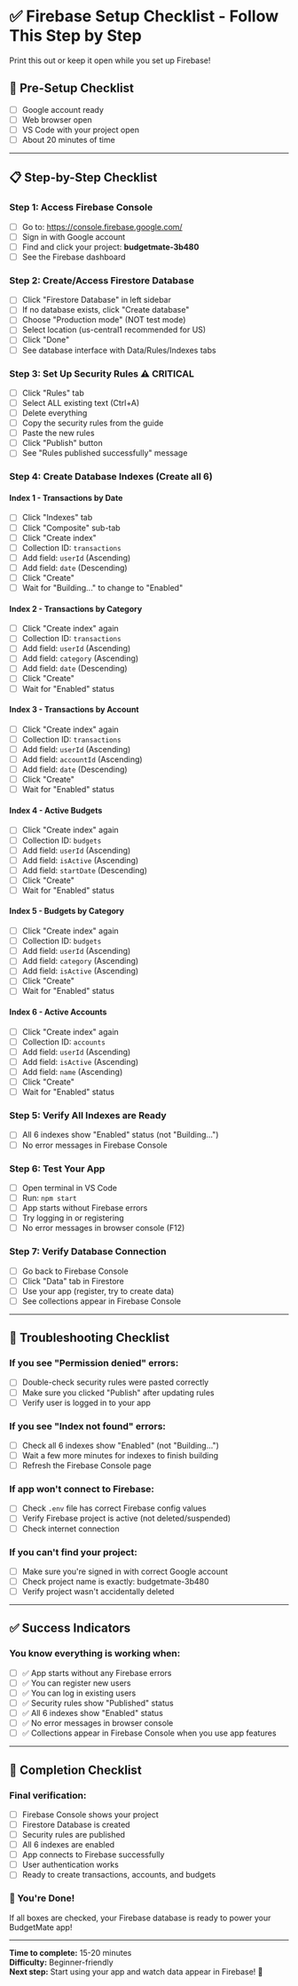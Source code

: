 # ✅ Firebase Setup Checklist - Follow This Step by Step

Print this out or keep it open while you set up Firebase!

## 🎯 Pre-Setup Checklist

- [ ] Google account ready
- [ ] Web browser open
- [ ] VS Code with your project open
- [ ] About 20 minutes of time

---

## 📋 Step-by-Step Checklist

### Step 1: Access Firebase Console

- [ ] Go to: https://console.firebase.google.com/
- [ ] Sign in with Google account
- [ ] Find and click your project: **budgetmate-3b480**
- [ ] See the Firebase dashboard

### Step 2: Create/Access Firestore Database

- [ ] Click "Firestore Database" in left sidebar
- [ ] If no database exists, click "Create database"
- [ ] Choose "Production mode" (NOT test mode)
- [ ] Select location (us-central1 recommended for US)
- [ ] Click "Done"
- [ ] See database interface with Data/Rules/Indexes tabs

### Step 3: Set Up Security Rules ⚠️ CRITICAL

- [ ] Click "Rules" tab
- [ ] Select ALL existing text (Ctrl+A)
- [ ] Delete everything
- [ ] Copy the security rules from the guide
- [ ] Paste the new rules
- [ ] Click "Publish" button
- [ ] See "Rules published successfully" message

### Step 4: Create Database Indexes (Create all 6)

#### Index 1 - Transactions by Date

- [ ] Click "Indexes" tab
- [ ] Click "Composite" sub-tab
- [ ] Click "Create index"
- [ ] Collection ID: `transactions`
- [ ] Add field: `userId` (Ascending)
- [ ] Add field: `date` (Descending)
- [ ] Click "Create"
- [ ] Wait for "Building..." to change to "Enabled"

#### Index 2 - Transactions by Category

- [ ] Click "Create index" again
- [ ] Collection ID: `transactions`
- [ ] Add field: `userId` (Ascending)
- [ ] Add field: `category` (Ascending)
- [ ] Add field: `date` (Descending)
- [ ] Click "Create"
- [ ] Wait for "Enabled" status

#### Index 3 - Transactions by Account

- [ ] Click "Create index" again
- [ ] Collection ID: `transactions`
- [ ] Add field: `userId` (Ascending)
- [ ] Add field: `accountId` (Ascending)
- [ ] Add field: `date` (Descending)
- [ ] Click "Create"
- [ ] Wait for "Enabled" status

#### Index 4 - Active Budgets

- [ ] Click "Create index" again
- [ ] Collection ID: `budgets`
- [ ] Add field: `userId` (Ascending)
- [ ] Add field: `isActive` (Ascending)
- [ ] Add field: `startDate` (Descending)
- [ ] Click "Create"
- [ ] Wait for "Enabled" status

#### Index 5 - Budgets by Category

- [ ] Click "Create index" again
- [ ] Collection ID: `budgets`
- [ ] Add field: `userId` (Ascending)
- [ ] Add field: `category` (Ascending)
- [ ] Add field: `isActive` (Ascending)
- [ ] Click "Create"
- [ ] Wait for "Enabled" status

#### Index 6 - Active Accounts

- [ ] Click "Create index" again
- [ ] Collection ID: `accounts`
- [ ] Add field: `userId` (Ascending)
- [ ] Add field: `isActive` (Ascending)
- [ ] Add field: `name` (Ascending)
- [ ] Click "Create"
- [ ] Wait for "Enabled" status

### Step 5: Verify All Indexes are Ready

- [ ] All 6 indexes show "Enabled" status (not "Building...")
- [ ] No error messages in Firebase Console

### Step 6: Test Your App

- [ ] Open terminal in VS Code
- [ ] Run: `npm start`
- [ ] App starts without Firebase errors
- [ ] Try logging in or registering
- [ ] No error messages in browser console (F12)

### Step 7: Verify Database Connection

- [ ] Go back to Firebase Console
- [ ] Click "Data" tab in Firestore
- [ ] Use your app (register, try to create data)
- [ ] See collections appear in Firebase Console

---

## 🚨 Troubleshooting Checklist

### If you see "Permission denied" errors:

- [ ] Double-check security rules were pasted correctly
- [ ] Make sure you clicked "Publish" after updating rules
- [ ] Verify user is logged in to your app

### If you see "Index not found" errors:

- [ ] Check all 6 indexes show "Enabled" (not "Building...")
- [ ] Wait a few more minutes for indexes to finish building
- [ ] Refresh the Firebase Console page

### If app won't connect to Firebase:

- [ ] Check `.env` file has correct Firebase config values
- [ ] Verify Firebase project is active (not deleted/suspended)
- [ ] Check internet connection

### If you can't find your project:

- [ ] Make sure you're signed in with correct Google account
- [ ] Check project name is exactly: budgetmate-3b480
- [ ] Verify project wasn't accidentally deleted

---

## ✅ Success Indicators

### You know everything is working when:

- [ ] ✅ App starts without any Firebase errors
- [ ] ✅ You can register new users
- [ ] ✅ You can log in existing users
- [ ] ✅ Security rules show "Published" status
- [ ] ✅ All 6 indexes show "Enabled" status
- [ ] ✅ No error messages in browser console
- [ ] ✅ Collections appear in Firebase Console when you use app features

---

## 🎉 Completion Checklist

### Final verification:

- [ ] Firebase Console shows your project
- [ ] Firestore Database is created
- [ ] Security rules are published
- [ ] All 6 indexes are enabled
- [ ] App connects to Firebase successfully
- [ ] User authentication works
- [ ] Ready to create transactions, accounts, and budgets

### 🎯 You're Done!

If all boxes are checked, your Firebase database is ready to power your BudgetMate app!

---

**Time to complete:** 15-20 minutes  
**Difficulty:** Beginner-friendly  
**Next step:** Start using your app and watch data appear in Firebase! 🚀
